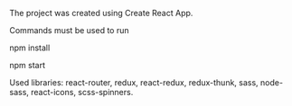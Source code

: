 The project was created using Create React App.

Commands must be used to run

npm install

npm start

Used libraries: react-router, redux, react-redux, redux-thunk, sass, node-sass, react-icons, scss-spinners.

